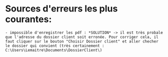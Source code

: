 # Sources d'erreurs les plus courantes:

    - impossible d'enregistrer les pdf : *SOLUTION* -> il est très probale que l'adresse du dossier client soit erronée. Pour corriger cela, il faut cliquer sur le bouton "Choisir Dossier client" et aller checher le dossier qui convient (très certainement : C:\Users\Lemaitre\Documents\DossierClient\)
